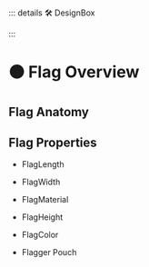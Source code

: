 ::: details 🛠 DesignBox



:::

# 🟠 <move>Flag Overview</move>

## Flag Anatomy


## Flag Properties

- FlagLength
- FlagWidth
- FlagMaterial
- FlagHeight
- FlagColor

- Flagger Pouch